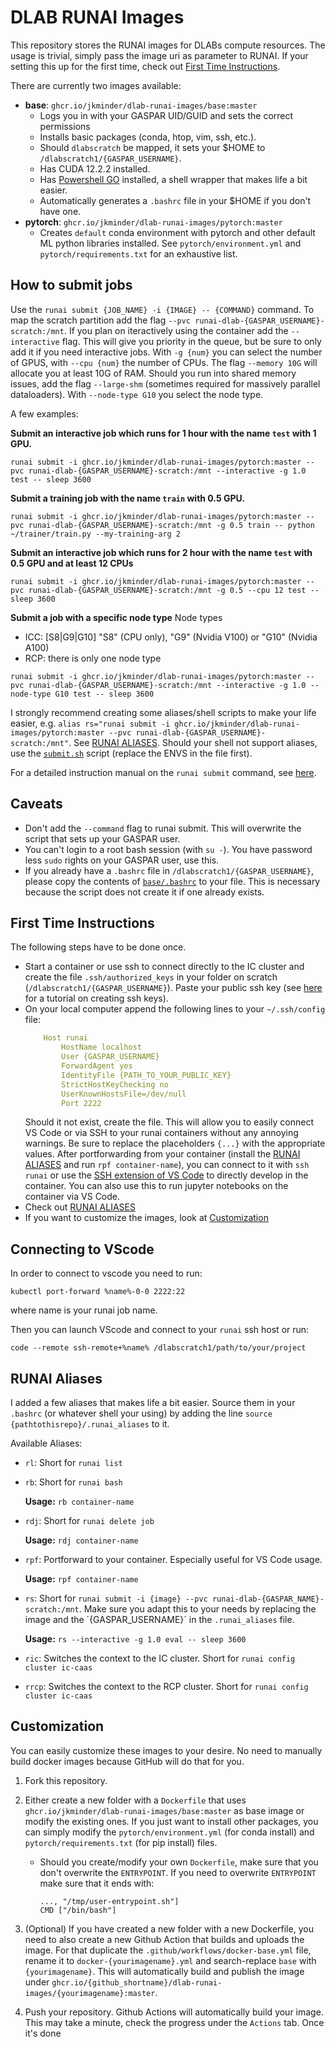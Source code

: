 # DLAB RUNAI Images

This repository stores the RUNAI images for DLABs compute resources. The usage is trivial, simply pass the image uri as parameter to RUNAI. If your setting this up for the first time, check out [First Time Instructions](#First-Time-Instructions).

There are currently two images available:
- **base**: `ghcr.io/jkminder/dlab-runai-images/base:master`
    - Logs you in with your GASPAR UID/GUID and sets the correct permissions
    - Installs basic packages (conda, htop, vim, ssh, etc.). 
    - Should `dlabscratch` be mapped, it sets your $HOME to `/dlabscratch1/{GASPAR_USERNAME}`.
    - Has CUDA 12.2.2 installed. 
    - Has [Powershell GO](https://github.com/justjanne/powerline-go/) installed, a shell wrapper that makes life a bit easier.
    - Automatically generates a `.bashrc` file in your $HOME if you don't have one.
- **pytorch**: `ghcr.io/jkminder/dlab-runai-images/pytorch:master` 
    - Creates `default` conda environment with pytorch and other default ML python libraries installed. See `pytorch/environment.yml` and `pytorch/requirements.txt` for an exhaustive list.


## How to submit jobs
Use the `runai submit {JOB_NAME} -i {IMAGE} -- {COMMAND}` command. To map the scratch partition add the flag `--pvc runai-dlab-{GASPAR_USERNAME}-scratch:/mnt`. If you plan on iteractively using the container add the `--interactive` flag. This will give you priority in the queue, but be sure to only add it if you need interactive jobs. With `-g {num}` you can select the number of GPUS, with `--cpu {num}` the number of CPUs. The flag `--memory 10G` will allocate you at least 10G of RAM. Should you run into shared memory issues, add the flag `--large-shm` (sometimes required for massively parallel dataloaders). With `--node-type G10` you select the node type. 

A few examples:

**Submit an interactive job which runs for 1 hour with the name `test` with 1 GPU.**
```
runai submit -i ghcr.io/jkminder/dlab-runai-images/pytorch:master --pvc runai-dlab-{GASPAR_USERNAME}-scratch:/mnt --interactive -g 1.0 test -- sleep 3600
```
**Submit a training job with the name `train` with 0.5 GPU.**
```
runai submit -i ghcr.io/jkminder/dlab-runai-images/pytorch:master --pvc runai-dlab-{GASPAR_USERNAME}-scratch:/mnt -g 0.5 train -- python ~/trainer/train.py --my-training-arg 2
```
**Submit an interactive job which runs for 2 hour with the name `test` with 0.5 GPU and at least 12 CPUs**
```
runai submit -i ghcr.io/jkminder/dlab-runai-images/pytorch:master --pvc runai-dlab-{GASPAR_USERNAME}-scratch:/mnt -g 0.5 --cpu 12 test -- sleep 3600
```

**Submit a job with a specific node type**
Node types
* ICC: [S8|G9|G10]  "S8" (CPU only), "G9" (Nvidia V100) or "G10" (Nvidia A100)
* RCP: there is only one node type

```
runai submit -i ghcr.io/jkminder/dlab-runai-images/pytorch:master --pvc runai-dlab-{GASPAR_USERNAME}-scratch:/mnt --interactive -g 1.0 --node-type G10 test -- sleep 3600
```

 

I strongly recommend creating some aliases/shell scripts to make your life easier, e.g. `alias rs="runai submit -i ghcr.io/jkminder/dlab-runai-images/pytorch:master --pvc runai-dlab-{GASPAR_USERNAME}-scratch:/mnt"`. See [RUNAI ALIASES](#runai-aliases). Should your shell not support aliases, use the [`submit.sh`](submit.sh) script (replace the ENVS in the file first).

For a detailed instruction manual on the `runai submit` command, see [here](https://docs.run.ai/v2.9/Researcher/cli-reference/runai-submit/#-pvc-storage_class_namesizecontainer_mount_pathro).


## Caveats
- Don't add the `--command` flag to runai submit. This will overwrite the script that sets up your GASPAR user. 
- You can't login to a root bash session (with `su -`). You have password less `sudo` rights on your GASPAR user, use this. 
- If you already have a `.bashrc` file in `/dlabscratch1/{GASPAR_USERNAME}`, please copy the contents of [`base/.bashrc`](base/.bashrc) to your file. This is necessary because the script does not create it if one already exists.


## First Time Instructions
The following steps have to be done once.
- Start a container or use ssh to connect directly to the IC cluster and create the file `.ssh/authorized_keys` in your folder on scratch (`/dlabscratch1/{GASPAR_USERNAME}`). Paste your public ssh key (see [here](https://docs.github.com/en/authentication/connecting-to-github-with-ssh/generating-a-new-ssh-key-and-adding-it-to-the-ssh-agent) for a tutorial on creating ssh keys).
- On your local computer append the following lines to your `~/.ssh/config` file:
    ```YAML
        Host runai
            HostName localhost
            User {GASPAR_USERNAME}
            ForwardAgent yes
            IdentityFile {PATH_TO_YOUR_PUBLIC_KEY}
            StrictHostKeyChecking no
            UserKnownHostsFile=/dev/null
            Port 2222
    ```
    Should it not exist, create the file. This will allow you to easily connect VS Code or via SSH to your runai containers without any annoying warnings. Be sure to replace the placeholders `{...}` with the appropriate values. After portforwarding from your container (install the [RUNAI ALIASES](#runai-aliases) and run `rpf container-name`), you can connect to it with `ssh runai` or use the [SSH extension of VS Code](https://code.visualstudio.com/docs/remote/ssh) to directly develop in the container. You can also use this to run jupyter notebooks on the container via VS Code. 
- Check out [RUNAI ALIASES](#runai-aliases)
- If you want to customize the images, look at [Customization](#customization)


## Connecting to VScode
In order to connect to vscode you need to run:
```
kubectl port-forward %name%-0-0 2222:22
```
where name is your runai job name.

Then you can launch VScode and connect to your `runai` ssh host or run:
```
code --remote ssh-remote+%name% /dlabscratch1/path/to/your/project
```


## RUNAI Aliases

I added a few aliases that makes life a bit easier. Source them in your `.bashrc` (or whatever shell your using) by adding the line `source {pathtothisrepo}/.runai_aliases` to it. 

Available Aliases:
- `rl`: Short for `runai list`
- `rb`: Short for `runai bash`

    **Usage:** `rb container-name`
- `rdj`: Short for `runai delete job`

    **Usage:** `rdj container-name`
- `rpf`: Portforward to your container. Especially useful for VS Code usage.
   
   **Usage:** `rpf container-name`
- `rs`: Short for `runai submit -i {image} --pvc runai-dlab-{GASPAR_NAME}-scratch:/mnt`. Make sure you adapt this to your needs by replacing the image and the ´{GASPAR_USERNAME}´ in the `.runai_aliases` file.
   
   **Usage:** `rs --interactive -g 1.0 eval -- sleep 3600`
- `ric`: Switches the context to the IC cluster. Short for `runai config cluster ic-caas`
- `rrcp`: Switches the context to the RCP cluster. Short for `runai config cluster ic-caas`


## Customization

You can easily customize these images to your desire. No need to manually build docker images because GitHub will do that for you. 

1. Fork this repository.
2. Either create a new folder with a `Dockerfile` that uses `ghcr.io/jkminder/dlab-runai-images/base:master` as base image or modify the existing ones. If you just want to install other packages, you can simply modify the `pytorch/environment.yml` (for conda install) and `pytorch/requirements.txt` (for pip install) files. 
    - Should you create/modify your own `Dockerfile`, make sure that you don't overwrite the `ENTRYPOINT`. If you need to overwrite `ENTRYPOINT` make sure that it ends with: 
        ```
        ..., "/tmp/user-entrypoint.sh"]
        CMD ["/bin/bash"]
        ```
3. (Optional) If you have created a new folder with a new Dockerfile, you need to also create a new Github Action that builds and uploads the image. For that duplicate the `.github/workflows/docker-base.yml` file, rename it to `docker-{yourimagename}.yml` and search-replace `base` with `{yourimagename}`. This will automatically build and publish the image under `ghcr.io/{github_shortname}/dlab-runai-images/{yourimagename}:master`.

3. Push your repository. Github Actions will automatically build your image. This may take a minute, check the progress under the `Actions` tab. Once it's done 
